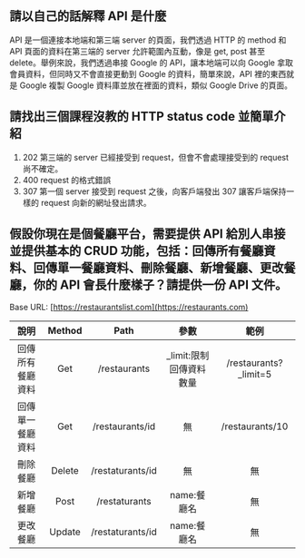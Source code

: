 ## 請以自己的話解釋 API 是什麼
API 是一個連接本地端和第三端 server 的頁面，我們透過 HTTP 的 method 和 API 頁面的資料在第三端的 server 允許範圍內互動，像是 get, post 甚至 delete。舉例來說，我們透過串接 Google 的 API，讓本地端可以向 Google 拿取會員資料，但同時又不會直接更動到 Google 的資料，簡單來說，API 裡的東西就是 Google 複製 Google 資料庫並放在裡面的資料，類似 Google Drive 的頁面。

## 請找出三個課程沒教的 HTTP status code 並簡單介紹
1. 202 第三端的 server 已經接受到 request，但會不會處理接受到的 request 尚不確定。
2. 400 request 的格式錯誤
3. 307 第一個 server 接受到 request 之後，向客戶端發出 307 讓客戶端保持一樣的 request 向新的網址發出請求。


## 假設你現在是個餐廳平台，需要提供 API 給別人串接並提供基本的 CRUD 功能，包括：回傳所有餐廳資料、回傳單一餐廳資料、刪除餐廳、新增餐廳、更改餐廳，你的 API 會長什麼樣子？請提供一份 API 文件。

 Base URL: [https://restaurantslist.com](https://restaurants.com)
 
| 說明                | Method            | Path                | 參數                         | 範例                          |
|:-------------:|:------------:|:------------:|:-----------------:|:-----------------:|
|回傳所有餐廳資料|	Get		        | /restaurants	  | _limit:限制回傳資料數量| /restaurants?_limit=5 |
|回傳單一餐廳資料|	Get		        | /restaurants/id |                無              | /restaurants/10          |
|刪除餐廳		|	Delete		  |/restaturants/id |                無              |                 無             | 
|新增餐廳		|	Post		  |/restaturants	  |          name:餐廳名      |                無              |  
|更改餐廳		|	Update		  |/restaturants/id |          name:餐廳名      |                無              |  

